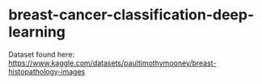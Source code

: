 # breast-cancer-classification-deep-learning
Dataset found here: https://www.kaggle.com/datasets/paultimothymooney/breast-histopathology-images
